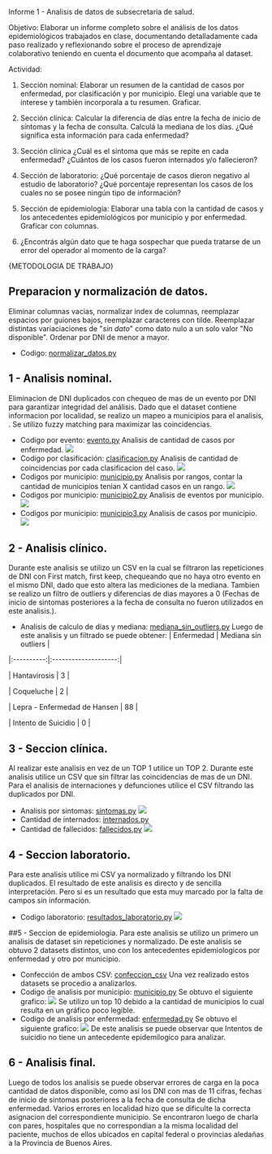 Informe 1 - Analisis de datos de subsecretaria de salud.

Objetivo:
Elaborar un informe completo sobre el análisis de los datos epidemiológicos trabajados en clase, documentando detalladamente cada paso realizado y reflexionando sobre el proceso de aprendizaje colaborativo teniendo en cuenta el documento que acompaña al dataset.
 
Actividad:
1. Sección nominal: Elaborar un resumen de la cantidad de casos por enfermedad, por
clasificación y por municipio. Elegí una variable que te interese y también incorporala
a tu resumen. Graficar.

2. Sección clínica: Calcular la diferencia de días entre la fecha de inicio de síntomas y
la fecha de consulta. Calculá la mediana de los días. ¿Qué significa esta información
para cada enfermedad?

3. Sección clínica ¿Cuál es el síntoma que más se repite en cada enfermedad?
¿Cuántos de los casos fueron internados y/o fallecieron?

4. Sección de laboratorio: ¿Qué porcentaje de casos dieron negativo al estudio de
laboratorio? ¿Qué porcentaje representan los casos de los cuales no se posee
ningún tipo de información?

5. Sección de epidemiología: Elaborar una tabla con la cantidad de casos y los
antecedentes epidemiológicos por municipio y por enfermedad. Graficar con
columnas.

6. ¿Encontrás algún dato que te haga sospechar que pueda tratarse de un error del
operador al momento de la carga?

{METODOLOGIA DE TRABAJO}

## Preparacion y normalización de datos.
Eliminar columnas vacias, normalizar index de columnas, reemplazar espacios por guiones bajos, reemplazar caracteres con tilde. Reemplazar distintas variaciaciones de "*sin dato*" como dato nulo a un solo valor "No disponible".
Ordenar por DNI de menor a mayor.
- Codigo: [normalizar_datos.py](https://github.com/MaxeeBenet/cienciadedatos/blob/main/normalizar_datos.py)

## 1 - Analisis nominal.
Eliminacion de DNI duplicados con chequeo de mas de un evento por DNI para garantizar integridad del análisis.
Dado que el dataset contiene informacion por localidad, se realizo un mapeo a municipios para el analisis, . Se utilizo fuzzy matching para maximizar las coincidencias.
- Codigo por evento: [evento.py](https://github.com/MaxeeBenet/cienciadedatos/blob/main/eventos.py) Analisis de cantidad de casos por enfermedad.
  ![](https://github.com/MaxeeBenet/cienciadedatos/blob/main/imagenes/casos_enfermedad.jpg)
- Codigo por clasificación: [clasificacion.py](https://github.com/MaxeeBenet/cienciadedatos/blob/main/clasificacion.py) Analisis de cantidad de coincidencias por cada clasificacion del caso.
  ![](https://github.com/MaxeeBenet/cienciadedatos/blob/main/imagenes/casos_clasificacion.jpg)
- Codigos por municipio: [municipio.py](https://github.com/MaxeeBenet/cienciadedatos/blob/main/municipio.py) Analisis por rangos, contar la cantidad de municipios tenian X cantidad casos en un rango.
  ![](https://github.com/MaxeeBenet/cienciadedatos/blob/main/imagenes/casos_rango.jpg)
- Codigos por municipio: [municipio2.py](https://github.com/MaxeeBenet/cienciadedatos/blob/main/municipio2.py) Analisis de eventos por municipio.
  ![](https://github.com/MaxeeBenet/cienciadedatos/blob/main/imagenes/cant_enfermedades_municipio2.jpg)
- Codigos por municipio: [municipio3.py](https://github.com/MaxeeBenet/cienciadedatos/blob/main/municipio3.py) Analisis de casos por municipio.
  ![](https://github.com/MaxeeBenet/cienciadedatos/blob/main/imagenes/top10_con_otros3.jpg)

## 2 - Analisis clínico.
Durante este analisis se utilizo un CSV en la cual se filtraron las repeticiones de DNI con First match, first keep, chequeando que no haya otro evento en el mismo DNI, dado que esto altera las mediciones de la mediana.
Tambien se realizo un filtro de outliers y diferencias de dias mayores a 0 (Fechas de inicio de sintomas posteriores a la fecha de consulta no fueron utilizados en este analisis.).
- Analisis de calculo de dias y mediana: [mediana_sin_outliers.py](https://github.com/MaxeeBenet/cienciadedatos/blob/main/mediana_sin_outliers.py)
Luego de este analisis y un filtrado se puede obtener:
| Enfermedad | Mediana sin outliers |

|:----------:|:--------------------:|

| Hantavirosis | 3 |

| Coqueluche | 2 |

| Lepra - Enfermedad de Hansen | 88 |

| Intento de Suicidio | 0 |

## 3 - Seccion clínica.
Al realizar este analisis en vez de un TOP 1 utilice un TOP 2.
Durante este analisis utilice un CSV que sin filtrar las coincidencias de mas de un DNI.
Para el analisis de internaciones y defunciones utilice el CSV filtrando las duplicados por DNI.
- Analisis por sintomas: [sintomas.py](https://github.com/MaxeeBenet/cienciadedatos/blob/main/sintomas.py)
![](https://github.com/MaxeeBenet/cienciadedatos/blob/main/imagenes/sintomas_frecuentes.jpg)
- Cantidad de internados: [internados.py](https://github.com/MaxeeBenet/cienciadedatos/blob/main/fallecidos_internados.py#L5-L7)
- Cantidad de fallecidos: [fallecidos.py](https://github.com/MaxeeBenet/cienciadedatos/blob/main/fallecidos_internados.py#L9-L11)
 ![](https://github.com/MaxeeBenet/cienciadedatos/blob/main/imagenes/internados_fallecidos.jpg)

## 4 - Seccion laboratorio. 
Para este analisis utilice mi CSV ya normalizado y filtrando los DNI duplicados.
El resultado de este analisis es directo y de sencilla interpretación.
Pero si es un resultado que esta muy marcado por la falta de campos sin información.
- Codigo laboratorio: [resultados_laboratorio.py](https://github.com/MaxeeBenet/cienciadedatos/blob/main/porcentaje_negativos.py)
![](https://github.com/MaxeeBenet/cienciadedatos/blob/main/imagenes/porcentajes_resultados.JPG)

##5 - Seccion de epidemiologia.
Para este analisis se utilizo un primero un analisis de dataset sin repeticiones y normalizado.
De este analisis se obtuvo 2 datasets distintos, uno con los antecedentes epidemiologicos por enfermedad y otro por municipio.
- Confección de ambos CSV: [confeccion_csv](https://github.com/MaxeeBenet/cienciadedatos/blob/main/antecedentes_municipios.py)
Una vez realizado estos datasets se procedio a analizarlos.
- Codigo de analisis por municipio: [municipio.py](https://github.com/MaxeeBenet/cienciadedatos/blob/main/antecedentes_epidemiologicos_municipio.py)
Se obtuvo el siguiente grafico:
![](https://github.com/MaxeeBenet/cienciadedatos/blob/main/imagenes/dist_antecedentes_epidemiologicos.png)
Se utilizo un top 10 debido a la cantidad de municipios lo cual resulta en un gráfico poco legible.
- Codigo de analisis por enfermedad: [enfermedad.py](https://github.com/MaxeeBenet/cienciadedatos/blob/main/antecedentes_epidemiologicos_eventos.py)
Se obtuvo el siguiente grafico:
![](https://github.com/MaxeeBenet/cienciadedatos/blob/main/imagenes/Figure_1.png)
De este analisis se puede observar que Intentos de suicidio no tiene un antecedente epidemilogico para analizar.

## 6 - Analisis final.

Luego de todos los analisis se puede observar errores de carga en la poca cantidad de datos disponible, como asi los DNI con mas de 11 cifras, fechas de inicio de sintomas posteriores a la fecha de consulta de dicha enfermedad. Varios errores en localidad hizo que se dificulte la correcta asignacion del correspondiente municipio. Se encontraron luego de charla con pares, hospitales que no correspondian a la misma localidad del paciente, muchos de ellos ubicados en capital federal o provincias aledañas a la Provincia de Buenos Aires.
